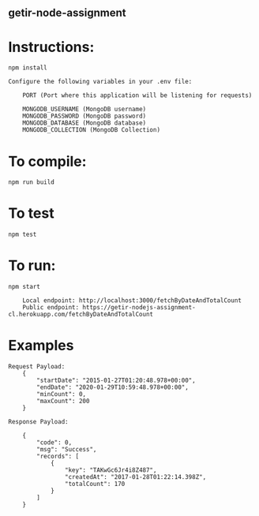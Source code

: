 ## getir-node-assignment

# Instructions:

    npm install

    Configure the following variables in your .env file:
    
        PORT (Port where this application will be listening for requests)

        MONGODB_USERNAME (MongoDB username)
        MONGODB_PASSWORD (MongoDB password)
        MONGODB_DATABASE (MongoDB database)
        MONGODB_COLLECTION (MongoDB Collection)

# To compile:

    npm run build

# To test

    npm test

# To run:

    npm start

        Local endpoint: http://localhost:3000/fetchByDateAndTotalCount
        Public endpoint: https://getir-nodejs-assignment-cl.herokuapp.com/fetchByDateAndTotalCount

# Examples

    Request Payload:
        {
            "startDate": "2015-01-27T01:20:48.978+00:00",
            "endDate": "2020-01-29T10:59:48.978+00:00",
            "minCount": 0,
            "maxCount": 200
        }

    Response Payload:

        {
            "code": 0,
            "msg": "Success",
            "records": [
                {
                    "key": "TAKwGc6Jr4i8Z487",
                    "createdAt": "2017-01-28T01:22:14.398Z",
                    "totalCount": 170
                }
            ]
        }
